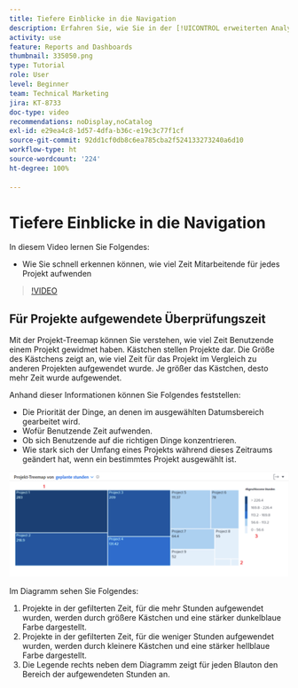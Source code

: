 ```yaml
---
title: Tiefere Einblicke in die Navigation
description: Erfahren Sie, wie Sie in der [!UICONTROL erweiterten Analyse] schnell sehen können, wie viel Zeit Mitarbeitende für jedes Projekt aufwenden.
activity: use
feature: Reports and Dashboards
thumbnail: 335050.png
type: Tutorial
role: User
level: Beginner
team: Technical Marketing
jira: KT-8733
doc-type: video
recommendations: noDisplay,noCatalog
exl-id: e29ea4c8-1d57-4dfa-b36c-e19c3c77f1cf
source-git-commit: 92dd1cf0db8c6ea785cba2f524133273240a6d10
workflow-type: ht
source-wordcount: '224'
ht-degree: 100%

---
```


# Tiefere Einblicke in die Navigation

In diesem Video lernen Sie Folgendes:

* Wie Sie schnell erkennen können, wie viel Zeit Mitarbeitende für jedes Projekt aufwenden

>[!VIDEO](https://video.tv.adobe.com/v/335050/?quality=12&learn=on)

## Für Projekte aufgewendete Überprüfungszeit

Mit der Projekt-Treemap können Sie verstehen, wie viel Zeit Benutzende einem Projekt gewidmet haben. Kästchen stellen Projekte dar. Die Größe des Kästchens zeigt an, wie viel Zeit für das Projekt im Vergleich zu anderen Projekten aufgewendet wurde. Je größer das Kästchen, desto mehr Zeit wurde aufgewendet.

Anhand dieser Informationen können Sie Folgendes feststellen:

* Die Priorität der Dinge, an denen im ausgewählten Datumsbereich gearbeitet wird.
* Wofür Benutzende Zeit aufwenden.
* Ob sich Benutzende auf die richtigen Dinge konzentrieren.
* Wie stark sich der Umfang eines Projekts während dieses Zeitraums geändert hat, wenn ein bestimmtes Projekt ausgewählt ist.

![Ein Bild, das eine Projekt-Treemap mit Zahlen zu den Bereichen anzeigt, die in den folgenden Aufzählungspunkten beschrieben werden](assets/section-2-7.png)

Im Diagramm sehen Sie Folgendes:

1. Projekte in der gefilterten Zeit, für die mehr Stunden aufgewendet wurden, werden durch größere Kästchen und eine stärker dunkelblaue Farbe dargestellt.
1. Projekte in der gefilterten Zeit, für die weniger Stunden aufgewendet wurden, werden durch kleinere Kästchen und eine stärker hellblaue Farbe dargestellt.
1. Die Legende rechts neben dem Diagramm zeigt für jeden Blauton den Bereich der aufgewendeten Stunden an.
